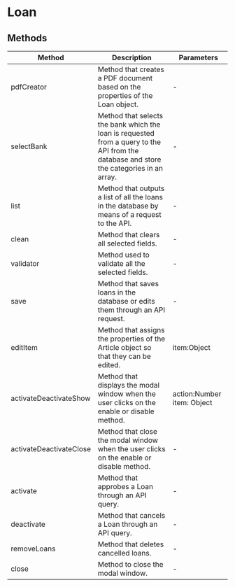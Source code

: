 # Loan

## Methods

<!-- @vuese:Loan:methods:start -->
|Method|Description|Parameters|
|---|---|---|
|pdfCreator|Method that creates a PDF document based on the properties of the Loan object.|-|
|selectBank|Method that selects the bank which the loan is requested from a query to the API from the database and store the categories in an array.|-|
|list|Method that outputs a list of all the loans in the database by means of a request to the API.|-|
|clean|Method that clears all selected fields.|-|
|validator|Method used to validate all the selected fields.|-|
|save|Method that saves loans in the database or edits them through an API request.|-|
|editItem|Method that assigns the properties of the Article object so that they can be edited.|item:Object|
|activateDeactivateShow|Method that displays the modal window when the user clicks on the enable or disable method.|action:Number item: Object|
|activateDeactivateClose|Method that close the modal window when the user clicks on the enable or disable method.|-|
|activate|Method that approbes a Loan through an API query.|-|
|deactivate|Method that cancels a Loan through an API query.|-|
|removeLoans|Method that deletes cancelled loans.|-|
|close|Method to close the modal window.|-|

<!-- @vuese:Loan:methods:end -->


